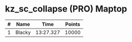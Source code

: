 # kz_sc_collapse (PRO) Maptop

|  # | Name | Time | Points |
|-------------- | -------------- | -------------- | -------------- | 
| 1 | Blacky | 13:27.327 | 10000 | 

